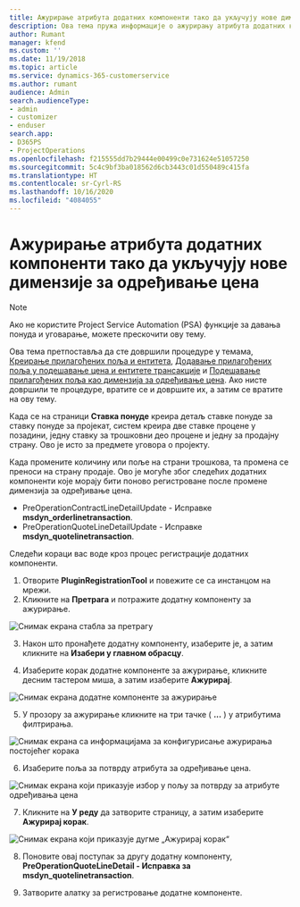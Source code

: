 ```yaml
---
title: Ажурирање атрибута додатних компоненти тако да укључују нове димензије за одређивање цена
description: Ова тема пружа информације о ажурирању атрибута додатних компоненти за димензије одређивања цена.
author: Rumant
manager: kfend
ms.custom: ''
ms.date: 11/19/2018
ms.topic: article
ms.service: dynamics-365-customerservice
ms.author: rumant
audience: Admin
search.audienceType:
- admin
- customizer
- enduser
search.app:
- D365PS
- ProjectOperations
ms.openlocfilehash: f215555dd7b29444e00499c0e731624e51057250
ms.sourcegitcommit: 5c4c9bf3ba018562d6cb3443c01d550489c415fa
ms.translationtype: HT
ms.contentlocale: sr-Cyrl-RS
ms.lasthandoff: 10/16/2020
ms.locfileid: "4084055"
---
```

# <a name="update-plug-in-attributes-to-include-new-pricing-dimensions"></a>Ажурирање атрибута додатних компоненти тако да укључују нове димензије за одређивање цена

> [!NOTE]
> Ако не користите Project Service Automation (PSA) функције за давања понуда и уговарање, можете прескочити ову тему.

Ова тема претпоставља да сте довршили процедуре у темама, [Креирање прилагођених поља и ентитета](create-custom-fields-entities.md), [Додавање прилагођених поља у подешавање цена и ентитете трансакције](field-references.md) и [Подешавање прилагођених поља као димензија за одређивање цена](set-up-pricing-dimensions.md). Ако нисте довршили те процедуре, вратите се и довршите их, а затим се вратите на ову тему.

Када се на страници **Ставка понуде** креира детаљ ставке понуде за ставку понуде за пројекат, систем креира две ставке процене у позадини, једну ставку за трошковни део процене и једну за продајну страну. Ово је исто за предмете уговора о пројекту.

Када промените количину или поље на страни трошкова, та промена се преноси на страну продаје. Ово је могуће због следећих додатних компоненти које морају бити поново регистроване после промене димензија за одређивање цена.

- PreOperationContractLineDetailUpdate - Исправке **msdyn_orderlinetransaction**.
- PreOperationQuoteLineDetailUpdate - Исправке **msdyn_quotelinetransaction**.

Следећи кораци вас воде кроз процес регистрације додатних компоненти.

1. Отворите **PluginRegistrationTool** и повежите се са инстанцом на мрежи.
2. Кликните на **Претрага** и потражите додатну компоненту за ажурирање.

 ![Снимак екрана стабла за претрагу](media/PRT-1.png)

3. Након што пронађете додатну компоненту, изаберите је, а затим кликните на **Изабери у главном обрасцу**.

4. Изаберите корак додатне компоненте за ажурирање, кликните десним тастером миша, а затим изаберите **Ажурирај**.

 ![Снимак екрана додатне компоненте за ажурирање](media/PRT-2.png)
 
5. У прозору за ажурирање кликните на три тачке ( **...** ) у атрибутима филтрирања.

 ![Снимак екрана са информацијама за конфигурисање ажурирања постојећег корака](media/PRT-3.png)
 
6. Изаберите поља за потврду атрибута за одређивање цена.

 ![Снимак екрана који приказује избор у пољу за потврду за атрибуте одређивања цена](media/PRT-4.png)

7. Кликните на **У реду** да затворите страницу, а затим изаберите **Ажурирај корак**.

 ![Снимак екрана који приказује дугме „Ажурирај корак“](media/PRT-5.png)
 
8. Поновите овај поступак за другу додатну компоненту, **PreOperationQuoteLineDetail - Исправка за msdyn_quotelinetransaction**.

9. Затворите алатку за регистровање додатне компоненте.

